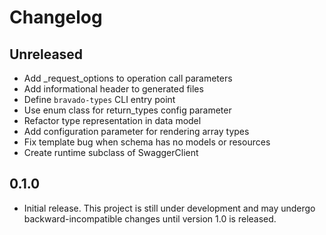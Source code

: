 # Changelog

## Unreleased

- Add _request_options to operation call parameters
- Add informational header to generated files
- Define `bravado-types` CLI entry point
- Use enum class for return_types config parameter
- Refactor type representation in data model
- Add configuration parameter for rendering array types
- Fix template bug when schema has no models or resources
- Create runtime subclass of SwaggerClient

## 0.1.0

- Initial release. This project is still under development and may undergo
backward-incompatible changes until version 1.0 is released.
